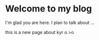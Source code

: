 # Welcome to my blog

I'm glad you are here. I plan to talk about ...


this is a new page about kyr o.>o
